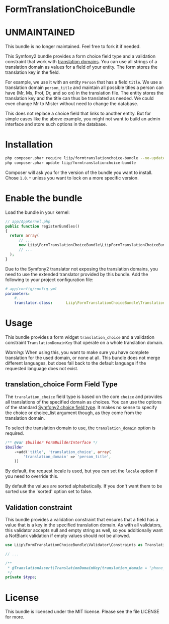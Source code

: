 FormTranslationChoiceBundle
===========================

UNMAINTAINED
============

This bundle is no longer maintained. Feel free to fork it if needed.

This Symfony2 bundle provides a form choice field type and a validation
constraint that work with [translation domains](http://symfony.com/doc/current/book/translation.html#using-message-domains).
You can use all strings of a translation domain as values for a field of your
entity. The form stores the translation key in the field.

For example, we use it with an entity `Person` that has a field `title`. We use
a translation domain `person_title` and maintain all possible titles a person
can have (Mr, Ms, Prof, Dr, and so on) in the translation file. The entity
stores the translation key and the title can thus be translated as needed. We
could even change Mr to Mister without need to change the database.

This does not replace a choice field that links to another entity. But for
simple cases like the above example, you might not want to build an admin
interface and store such options in the database.


Installation
============

```bash
php composer.phar require liip/formtranslationchoice-bundle --no-update
php composer.phar update liip/formtranslationchoice-bundle
```

Composer will ask you for the version of the bundle you want to install.
Chose `1.0.*` unless you want to lock on a more specific version.

Enable the bundle
=================

Load the bundle in your kernel:

``` php
// app/AppKernel.php
public function registerBundles()
{
  return array(
      // ...
      new Liip\FormTranslationChoiceBundle\LiipFormTranslationChoiceBundle(),
      // ...
  );
}
```
Due to the Symfony2 translator not exposing the translation domains, you need
to use the extended translator provided by this bundle. Add the following to
your project configuration file:

```yaml
# app/config/config.yml
parameters:
    #...
    translator.class:      Liip\FormTranslationChoiceBundle\Translation\Translator
```

Usage
=====

This bundle provides a form widget `translation_choice` and a validation
constraint `TranslationDomainKey` that operate on a whole translation domain.

*Warning*: When using this, you want to make sure you have complete translation
for the used domain, or none at all. This bundle does not merge different
languages, but does fall back to the default language if the requested language
does not exist.

translation_choice Form Field Type
----------------------------------

The `translation_choice` field type is based on the core `choice` and provides
all translations of the specified domain as choices. You can use the options of
the standard [Symfony2 choice field type](http://symfony.com/doc/current/reference/forms/types/choice.html).
It makes no sense to specify the choice or choice_list argument though, as they
come from the translation domain.

To select the translation domain to use, the `translation_domain` option is
required.

```php
/** @var $builder FormBuilderInterface */
$builder
    ->add('title', 'translation_choice', array(
        'translation_domain' => 'person_title',
    ))
```

By default, the request locale is used, but you can set the `locale` option if
you need to override this.

By default the values are sorted alphabetically. If you don't want them to be sorted
use the `sorted' option set to false.


Validation constraint
---------------------

This bundle provides a validation constraint that ensures that a field has a
value that is a key in the specified translation domain. As with all validators,
this validator accepts null and empty string as well, so you additionally want
a NotBlank validation if empty values should not be allowed.

```php
use Liip\FormTranslationChoiceBundle\Validator\Constraints as TranslationAssert;

// ...

/**
 * @TranslationAssert\TranslationDomainKey(translation_domain = "phone_type")
 */
private $type;
```


License
=======

This bundle is licensed under the MIT license. Please see the file LICENSE for more.
